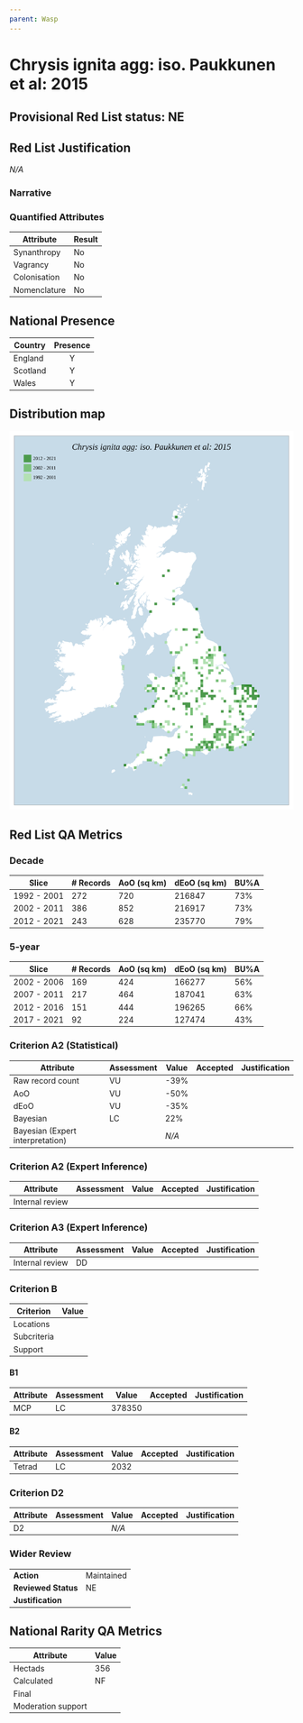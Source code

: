 ```yaml
---
parent: Wasp
---
```


# Chrysis ignita agg: iso. Paukkunen et al: 2015

## Provisional Red List status: NE


## Red List Justification
*N/A*

### Narrative




### Quantified Attributes
|Attribute|Result|
|---|---|
|Synanthropy|No|
|Vagrancy|No|
|Colonisation|No|
|Nomenclature|No|




## National Presence
|Country|Presence
|---|:-:|
|England|Y|
|Scotland|Y|
|Wales|Y|


## Distribution map
![](../map/193.svg)

## Red List QA Metrics
### Decade
| Slice | # Records | AoO (sq km) | dEoO (sq km) |BU%A |
|---|---|---|---|---|
|1992 - 2001|272|720|216847|73%|
|2002 - 2011|386|852|216917|73%|
|2012 - 2021|243|628|235770|79%|

### 5-year
| Slice | # Records | AoO (sq km) | dEoO (sq km) |BU%A |
|---|---|---|---|---|
|2002 - 2006|169|424|166277|56%|
|2007 - 2011|217|464|187041|63%|
|2012 - 2016|151|444|196265|66%|
|2017 - 2021|92|224|127474|43%|

### Criterion A2 (Statistical)
|Attribute|Assessment|Value|Accepted|Justification
|---|---|---|---|---|
|Raw record count|VU|-39%|||
|AoO|VU|-50%|||
|dEoO|VU|-35%|||
|Bayesian|LC|22%|||
|Bayesian (Expert interpretation)||*N/A*|||

### Criterion A2 (Expert Inference)
|Attribute|Assessment|Value|Accepted|Justification
|---|---|---|---|---|
|Internal review|||||

### Criterion A3 (Expert Inference)
|Attribute|Assessment|Value|Accepted|Justification
|---|---|---|---|---|
|Internal review|DD||||

### Criterion B
|Criterion| Value|
|---|---|
|Locations||
|Subcriteria||
|Support||

#### B1
|Attribute|Assessment|Value|Accepted|Justification
|---|---|---|---|---|
|MCP|LC|378350|||

#### B2
|Attribute|Assessment|Value|Accepted|Justification
|---|---|---|---|---|
|Tetrad|LC|2032|||

### Criterion D2
|Attribute|Assessment|Value|Accepted|Justification
|---|---|---|---|---|
|D2||*N/A*|||

### Wider Review
|  |  |
|---|---|
|**Action**|Maintained|
|**Reviewed Status**|NE|
|**Justification**||

## National Rarity QA Metrics
|Attribute|Value|
|---|---|
|Hectads|356|
|Calculated|NF|
|Final||
|Moderation support||
